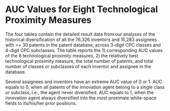 # AUC Values for Eight Technological Proximity Measures
The four tables contain the detailed result data from our analyses of the historical diversification of all the 76,326 inventors and 15,283 assignees with >= 30 patents in the patent database, across 3-digit CPC classes and 4-digit CPC subclasses. The table reports the 1) corresponding AUC values of the 8 technological proximity measures, 2) the relatively best technological proximity measure, the total number of patents, and total number of classes or subclasses of each inventor and assignee in the database.

Several assignees and inventors have an extreme AUC value of 0 or 1. AUC equals to 0, when all patents of the innovation agent belong to a single class or subclass, i.e., the agent never diversified. AUC equals to 1, when the innovation agent always diversified into the most proximate white-space fields to its/his/her prior positions.
